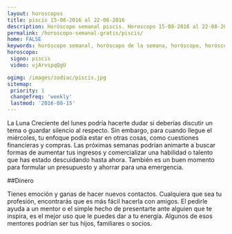 ```yaml
---
layout: horoscopos
title: piscis 15-08-2016 al 22-08-2016 
description: Horóscopo semanal piscis. Horoscopo 15-08-2016 al 22-08-2016. Horoscopos univision gratis
permalink: /horoscopo-semanal-gratis/piscis/
home: FALSE
keywords: horóscopo semanal, horóscopo de la semana, horóscopo, horóscopo gratis,horóscopos, horóscopo esperanza gracia, horoscopos piscis la semana, horóscopos gratis, Tarot, Astrologia, Zodíaco, piscis, horoscopo gratis
horoscopo:
 signo: piscis
 video: ujArvspqQgU

ogimg: /images/zodiac/piscis.jpg
sitemap:
 priority: 1
 changefreq: 'weekly'
 lastmod: '2016-08-15'
---
```



La Luna Creciente del lunes podría hacerte dudar si deberías discutir un tema o guardar silencio al respecto. Sin embargo, para cuando llegue el miércoles, tu enfoque podía estar en otras cosas, como cuestiones financieras y compras. Las próximas semanas podrían animarte a buscar formas de aumentar tus ingresos y comercializar una habilidad o talento que has estado descuidando hasta ahora. También es un buen momento para formular un presupuesto y ahorrar para una emergencia. 

##Dinero

Tienes emoción y ganas de hacer nuevos contactos. Cualquiera que sea tu profesión, encontrarás que es más fácil hacerla con amigos. El pedirle ayuda a un mentor o el simple hecho de presentarte ante alguien que te inspira, es el mejor uso que le puedes dar a tu energía. Algunos de esos mentores podrían ser tus hijos, familiares o socios.